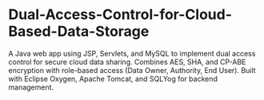 # Dual-Access-Control-for-Cloud-Based-Data-Storage
A Java web app using JSP, Servlets, and MySQL to implement dual access control for secure cloud data sharing. Combines AES, SHA, and CP-ABE encryption with role-based access (Data Owner, Authority, End User). Built with Eclipse Oxygen, Apache Tomcat, and SQLYog for backend management.
